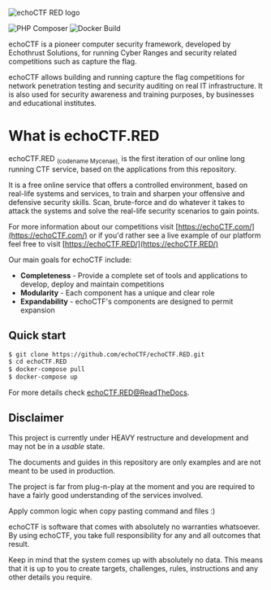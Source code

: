 ![echoCTF RED logo](https://echoctf.red/images/logo-red-small.png)

![PHP Composer](https://github.com/echoCTF/echoCTF.RED/workflows/PHP%20Composer/badge.svg) ![Docker Build](https://github.com/echoCTF/echoCTF.RED/workflows/Docker%20Build/badge.svg)

echoCTF is a pioneer computer security framework, developed by Echothrust Solutions, for running Cyber Ranges and security related competitions such as capture the flag.

echoCTF allows building and running capture the flag competitions for network
penetration testing and security auditing on real IT infrastructure. It is
also used for security awareness and training purposes, by businesses and
educational institutes.

# What is echoCTF.RED
echoCTF.RED <sub>(codename Mycenae),</sub> is the first iteration of our online
long running CTF service, based on the applications from this repository.

It is a free online service that offers a controlled environment, based on
real-life systems and services, to train and sharpen your offensive and
defensive security skills. Scan, brute-force and do whatever it takes to
attack the systems and solve the real-life security scenarios to gain points.

For more information about our competitions visit [https://echoCTF.com/](https://echoCTF.com/) or if
you'd rather see a live example of our platform feel free to visit [https://echoCTF.RED/](https://echoCTF.RED/)

Our main goals for echoCTF include:
* **Completeness** - Provide a complete set of tools and applications to develop, deploy and maintain competitions
* **Modularity** - Each component has a unique and clear role
* **Expandability** - echoCTF's components are designed to permit expansion

## Quick start
```sh
$ git clone https://github.com/echoCTF/echoCTF.RED.git
$ cd echoCTF.RED
$ docker-compose pull
$ docker-compose up
```

For more details check [echoCTF.RED@ReadTheDocs](https://echoctfred.rtfd.io).

## Disclaimer
This project is currently under HEAVY restructure and development and may not
be in a _usable_ state.

The documents and guides in this repository are only examples and are not meant
to be used in production.

The project is far from plug-n-play at the moment and you are required to have
a fairly good understanding of the services involved.

Apply common logic when copy pasting command and files :)

echoCTF is software that comes with absolutely no warranties whatsoever. By
using echoCTF, you take full responsibility for any and all outcomes that
result.

Keep in mind that the system comes up with absolutely no data. This means
that it is up to you to create targets, challenges, rules, instructions and
any other details you require.
